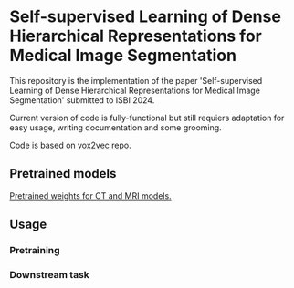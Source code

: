 # Self-supervised Learning of Dense Hierarchical Representations for Medical Image Segmentation
This repository is the implementation of the paper 'Self-supervised Learning of Dense Hierarchical Representations for Medical Image Segmentation' submitted to ISBI 2024.

Current version of code is fully-functional but still requiers adaptation for easy usage, writing documentation and some grooming.  

Code is based on [vox2vec repo](https://github.com/mishgon/vox2vec).

## Pretrained models

[Pretrained weights for CT and MRI models.](https://drive.google.com/drive/folders/106mM3_s7m_wu4EoRr-AhilIJ5-r80thU?usp=sharing) 


## Usage

### Pretraining

### Downstream task
